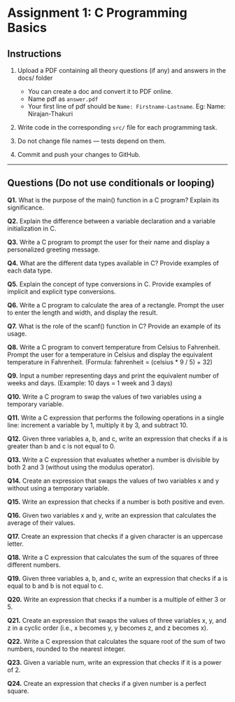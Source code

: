 # Assignment 1: C Programming Basics

## Instructions

1. Upload a PDF containing all theory questions (if any) and answers in the docs/ folder
    - You can create a doc and convert it to PDF online.
    - Name pdf as `answer.pdf`
    - Your first line of pdf should be `Name: Firstname-Lastname`. Eg: Name: Nirajan-Thakuri

2. Write code in the corresponding `src/` file for each programming task.

3. Do not change file names — tests depend on them.

4. Commit and push your changes to GitHub.

---

## Questions (Do not use conditionals or looping)

**Q1.** What is the purpose of the main() function in a C program? Explain its significance.

**Q2.** Explain the difference between a variable declaration and a variable initialization in C.

**Q3.** Write a C program to prompt the user for their name and display a personalized greeting message.

**Q4.** What are the different data types available in C? Provide examples of each data type.

**Q5.** Explain the concept of type conversions in C. Provide examples of implicit and explicit type conversions.

**Q6.** Write a C program to calculate the area of a rectangle. Prompt the user to enter the length and width, and display the result.

**Q7.** What is the role of the scanf() function in C? Provide an example of its usage.

**Q8.** Write a C program to convert temperature from Celsius to Fahrenheit. Prompt the user for a temperature in Celsius and display the equivalent temperature in Fahrenheit. (Formula: fahrenheit = (celsius * 9 / 5) + 32)

**Q9.** Input a number representing days and print the equivalent number of weeks and days. (Example: 10 days = 1 week and 3 days)

**Q10.** Write a C program to swap the values of two variables using a temporary variable.

**Q11.** Write a C expression that performs the following operations in a single line: increment a variable by 1, multiply it by 3, and subtract 10.

**Q12.** Given three variables a, b, and c, write an expression that checks if a is greater than b and c is not equal to 0.

**Q13.** Write a C expression that evaluates whether a number is divisible by both 2 and 3 (without using the modulus operator).

**Q14.** Create an expression that swaps the values of two variables x and y without using a temporary variable.

**Q15.** Write an expression that checks if a number is both positive and even.

**Q16.** Given two variables x and y, write an expression that calculates the average of their values.

**Q17.** Create an expression that checks if a given character is an uppercase letter.

**Q18.** Write a C expression that calculates the sum of the squares of three different numbers.

**Q19.** Given three variables a, b, and c, write an expression that checks if a is equal to b and b is not equal to c.

**Q20.** Write an expression that checks if a number is a multiple of either 3 or 5.

**Q21.** Create an expression that swaps the values of three variables x, y, and z in a cyclic order (i.e., x becomes y, y becomes z, and z becomes x).

**Q22.** Write a C expression that calculates the square root of the sum of two numbers, rounded to the nearest integer.

**Q23.** Given a variable num, write an expression that checks if it is a power of 2.

**Q24.** Create an expression that checks if a given number is a perfect square.
